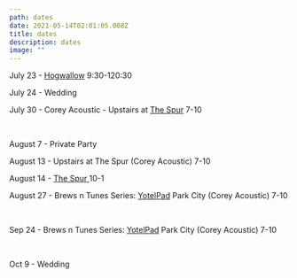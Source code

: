 ```yaml
---
path: dates
date: 2021-05-14T02:01:05.008Z
title: dates
description: dates
image: ""
---
```



July 23 - [Hogwallow](https://thehogwallow.com/) 9:30-120:30

July 24 - Wedding

July 30 - Corey Acoustic - Upstairs at [The Spur](http://www.thespurbarandgrill.com/) 7-10

<br/>

August 7 - Private Party

August 13 - Upstairs at The Spur (Corey Acoustic) 7-10

August 14 - [The Spur ](http://www.thespurbarandgrill.com/)10-1

August 27 -  Brews n Tunes Series: [YotelPad](https://www.yotel.com/en/hotels/yotelpad-park-city)  Park City (Corey Acoustic) 7-10

<br/>

Sep 24 -   Brews n Tunes Series: [YotelPad](https://www.yotel.com/en/hotels/yotelpad-park-city)  Park City (Corey Acoustic) 7-10

<br/>

Oct 9 - Wedding